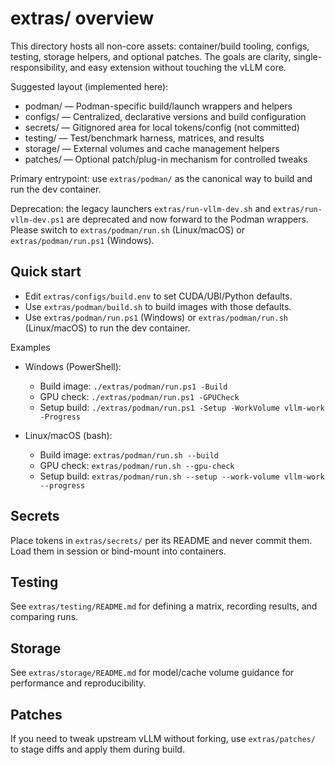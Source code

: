 # extras/ overview

This directory hosts all non-core assets: container/build tooling, configs, testing, storage helpers, and optional patches. The goals are clarity, single-responsibility, and easy extension without touching the vLLM core.

Suggested layout (implemented here):

- podman/ — Podman-specific build/launch wrappers and helpers
- configs/ — Centralized, declarative versions and build configuration
- secrets/ — Gitignored area for local tokens/config (not committed)
- testing/ — Test/benchmark harness, matrices, and results
- storage/ — External volumes and cache management helpers
- patches/ — Optional patch/plug-in mechanism for controlled tweaks

Primary entrypoint: use `extras/podman/` as the canonical way to build and run the dev container.

Deprecation: the legacy launchers `extras/run-vllm-dev.sh` and `extras/run-vllm-dev.ps1` are deprecated and now forward to the Podman wrappers. Please switch to `extras/podman/run.sh` (Linux/macOS) or `extras/podman/run.ps1` (Windows).

## Quick start

- Edit `extras/configs/build.env` to set CUDA/UBI/Python defaults.
- Use `extras/podman/build.sh` to build images with those defaults.
- Use `extras/podman/run.ps1` (Windows) or `extras/podman/run.sh` (Linux/macOS) to run the dev container.

Examples

- Windows (PowerShell):
    - Build image: `./extras/podman/run.ps1 -Build`
    - GPU check: `./extras/podman/run.ps1 -GPUCheck`
    - Setup build: `./extras/podman/run.ps1 -Setup -WorkVolume vllm-work -Progress`

- Linux/macOS (bash):
    - Build image: `extras/podman/run.sh --build`
    - GPU check: `extras/podman/run.sh --gpu-check`
    - Setup build: `extras/podman/run.sh --setup --work-volume vllm-work --progress`

## Secrets

Place tokens in `extras/secrets/` per its README and never commit them. Load them in session or bind-mount into containers.

## Testing

See `extras/testing/README.md` for defining a matrix, recording results, and comparing runs.

## Storage

See `extras/storage/README.md` for model/cache volume guidance for performance and reproducibility.

## Patches

If you need to tweak upstream vLLM without forking, use `extras/patches/` to stage diffs and apply them during build.
